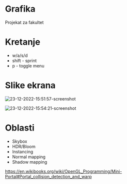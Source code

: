 # Grafika
Projekat za fakultet

# Kretanje

- w/a/s/d
- shift - sprint
- p - toggle menu

# Slike ekrana
![23-12-2022-15:51:57-screenshot](https://user-images.githubusercontent.com/10564596/209355416-a658cefc-210e-4bac-a6c7-9ee959b18b27.png)

![23-12-2022-15:54:21-screenshot](https://user-images.githubusercontent.com/10564596/209355589-200bb314-4045-404c-bd5b-021abe42b698.png)



# Oblasti
- Skybox
- HDR/Bloom
- Instancing
- Normal mapping
- Shadow mapping

https://en.wikibooks.org/wiki/OpenGL_Programming/Mini-Portal#Portal_collision_detection_and_warp
